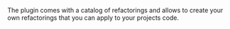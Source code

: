 The plugin comes with a catalog of refactorings and allows to create your own refactorings that you can apply to your projects code.